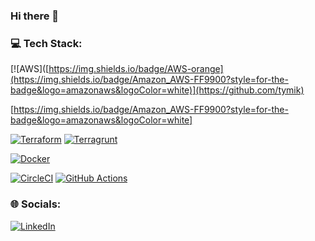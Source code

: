 ### Hi there 👋

### 💻 Tech Stack:
[![AWS]([https://img.shields.io/badge/AWS-orange](https://img.shields.io/badge/Amazon_AWS-FF9900?style=for-the-badge&logo=amazonaws&logoColor=white)](https://github.com/tymik)

[https://img.shields.io/badge/Amazon_AWS-FF9900?style=for-the-badge&logo=amazonaws&logoColor=white]

[![Terraform](https://img.shields.io/badge/Terraform-8A2BE2)](https://github.com/tymik)
[![Terragrunt](https://img.shields.io/badge/Terragrunt-8A2BE2)](https://github.com/tymik)

[![Docker](https://img.shields.io/badge/Docker-blue)](https://github.com/tymik)

[![CircleCI](https://img.shields.io/badge/CircleCI-black)](https://github.com/tymik)
[![GitHub Actions](https://img.shields.io/badge/GitHub_Actions-black)](https://github.com/tymik)


### 🌐 Socials:
[![LinkedIn](https://img.shields.io/badge/LinkedIn-%230077B5.svg?logo=linkedin&logoColor=white)]([https://www.linkedin.com/in/mtyminska/](https://www.linkedin.com/in/jantyminski/)) 
<!--
**tymik/tymik** is a ✨ _special_ ✨ repository because its `README.md` (this file) appears on your GitHub profile.

Here are some ideas to get you started:

- 🔭 I’m currently working on ...
- 🌱 I’m currently learning ...
- 👯 I’m looking to collaborate on ...
- 🤔 I’m looking for help with ...
- 💬 Ask me about ...
- 📫 How to reach me: ...
- 😄 Pronouns: ...
- ⚡ Fun fact: ...
-->
